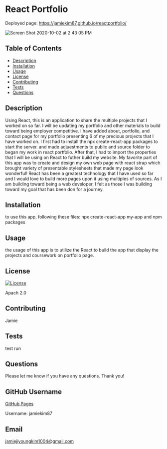 # React Portfolio

Deployed page: https://jamiekim87.github.io/reactportfolio/


![Screen Shot 2020-10-02 at 2 43 05 PM](https://user-images.githubusercontent.com/64169844/94972897-35a1e880-04bf-11eb-8628-e03a744d6b13.png)




## Table of Contents

   - [Description](#description)
   - [Installation](#installation)
   - [Usage](#usage)
   - [License](#license)
   - [Contributing](#contributing)
   - [Tests](#tests)
   - [Questions](#questions)

 ## Description
   Using React, this is an application to share the multiple projects that I worked on so far. I will be updating my portfolio and other materials to build toward being employer competitive. I have added about, portfolio, and contact page for my portfolio presenting 6 of my precious projects that I have worked on. I first had to install the npx create-react-app packages to start the server. and made adjuestments to public and source folder to began my work in react portfolio. After that, I had to import the properties that I will be using on React to futher build my website. My favorite part of this app was to create and design my own web page with react strap which brought variety of presentable stylesheets that made my page look wonderful! React has been a greatest technology that I have used so far and I would love to build more pages upon it using multiples of sources. As I am building toward being a web developer, I felt as those I was building toward my goal that has been don for a journey. 
  
 ## Installation 
    
   to use this app, following these files: npx create-react-app my-app and npm packages

 ## Usage 
    
   the usage of this app is to utilize the React to build the app that display the projects and coursework on portfolio page.

 ## License 
 [![License](https://img.shields.io/badge/License-Apache%202.0-blue.svg)](https://opensource.org/licenses/Apache-2.0)
    
   Apach 2.0

 ## Contributing 
    
   Jamie

 ## Tests 
    
   test run
    
  ## Questions 
    
   Please let me know if you have any questions. Thank you!
    
  ## GitHub Username 
  
  [GitHub Pages](https://github.com/jamiekim87/)
  
  Username: jamiekim87
  
  ## Email 
  
  jamiejiyoungkim1004@gmail.com
  
